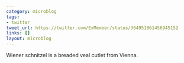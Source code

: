 ```yaml
---
category: microblog
tags:
- twitter
tweet_url: https://twitter.com/ExMember/status/364951861456945152
links: []
layout: microblog
---
```

Wiener schnitzel is a breaded veal cutlet from Vienna.
